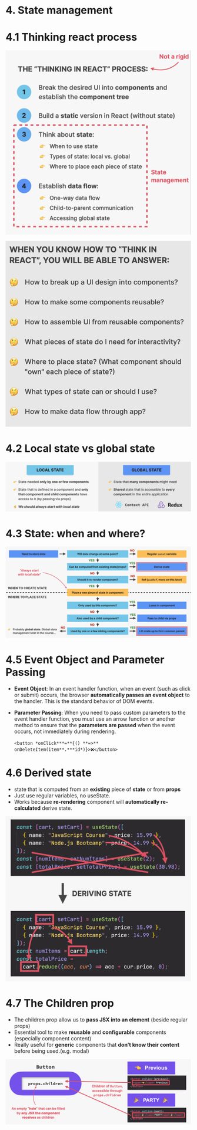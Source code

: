 # 4. State management

# 4.1 Thinking react process

![Untitled](4%20State%20management%201feb446fd2f745efa60dc4e0aa3000f7/Untitled.png)

![Untitled](4%20State%20management%201feb446fd2f745efa60dc4e0aa3000f7/Untitled%201.png)

# 4.2 Local state vs global state

![Untitled](4%20State%20management%201feb446fd2f745efa60dc4e0aa3000f7/Untitled%202.png)

# 4.3 State: when and where?

![Untitled](4%20State%20management%201feb446fd2f745efa60dc4e0aa3000f7/Untitled%203.png)

# **4.5 Event Object and Parameter Passing**

- **Event Object**: In an event handler function, when an event (such as click or submit) occurs, the browser **automatically passes an event object** to the handler. This is the standard behavior of DOM events.
- **Parameter Passing**: When you need to pass custom parameters to the event handler function, you must use an arrow function or another method to ensure that the **parameters are passed** when the event occurs, not immediately during rendering.
    
    `<button *onClick***=**{() **=>** onDeleteItem(item**.***id*)}>❌</button>`
    

# **4.6 Derived state**

- state that is computed from an **existing** piece of **state** or from **props**
- Just use regular variables, no useState.
- Works because **re-rendering** component will **automatically re-calculated** derive state.

![Untitled](4%20State%20management%201feb446fd2f745efa60dc4e0aa3000f7/Untitled%204.png)

# **4.7 The Children prop**

- The children prop allow us to **pass JSX into an element** (beside regular props)
- Essential tool to make **reusable** and **configurable** components (especially component content)
- Really useful for **generic** components that **don’t know their content** before being used.(e.g. modal)

![Untitled](4%20State%20management%201feb446fd2f745efa60dc4e0aa3000f7/Untitled%205.png)